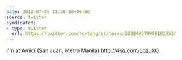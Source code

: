 ```yaml
---
date: 2012-07-05 11:58:18+00:00
source: twitter
syndicated:
- type: twitter
  url: https://twitter.com/roytang/statuses/220849079998103552/
---
```


I'm at Amici (San Juan, Metro Manila) http://4sq.com/LqzJXO